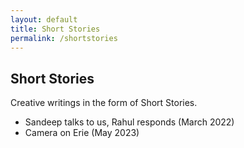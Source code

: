 ```yaml
---
layout: default
title: Short Stories
permalink: /shortstories
---
```


## Short Stories

Creative writings in the form of Short Stories.

* Sandeep talks to us, Rahul responds (March 2022)
* Camera on Erie (May 2023)

<form>
  <!-- Form stuff -->
</form>